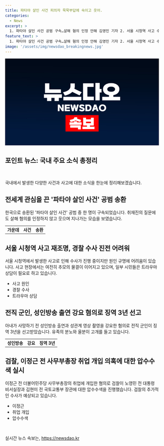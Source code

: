```yaml
---
title: 파타야 살인 사건 피의자 묵묵부답에 숙이고 웃어.
categories:
  - News
excerpt: >
  1. 파타야 살인 사건 공범 구속…살해 혐의 인정 안해 김영민 기자 2. 서울 시청역 사고 수사 불진전…트라우마 호소하는 시민들 무료 상담소 찾아 김선홍 기자 3. 성관계 영상 촬영 강요 혐의 전직 군인 징역 3년…법이 내 편인 줄 알았다 울분 한웅희 기자 4. 더불어민주당 사무부총장 취업 개입 혐의 압수수색…검찰 소환 조사 이어질 전망 조성흠 기자  파타야 살인 사건 공범, 서울 시청역 사고, 성관계 영상 촬영 강요 혐의, 더불어민주당 사무부총장 취업 개입 등 다양한 사건으로 사회 이슈가 화두입니다. 현장에서의 인터뷰와 수사 진행 상황 등을 깊이 파악한 포인트 뉴스입니다.
feature_text: >
  1. 파타야 살인 사건 공범 구속…살해 혐의 인정 안해 김영민 기자 2. 서울 시청역 사고 수사 불진전…트라우마 호소하는 시민들 무료 상담소 찾아 김선홍 기자 3. 성관계 영상 촬영 강요 혐의 전직 군인 징역 3년…법이 내 편인 줄 알았다 울분 한웅희 기자 4. 더불어민주당 사무부총장 취업 개입 혐의 압수수색…검찰 소환 조사 이어질 전망 조성흠 기자  파타야 살인 사건 공범, 서울 시청역 사고, 성관계 영상 촬영 강요 혐의, 더불어민주당 사무부총장 취업 개입 등 다양한 사건으로 사회 이슈가 화두입니다. 현장에서의 인터뷰와 수사 진행 상황 등을 깊이 파악한 포인트 뉴스입니다.
image: '/assets/img/newsdao_breakingnews.jpg'
---
```


<p><img src="/assets/img/newsdao_breakingnews.jpg" alt="cryptoinkorea 속보" /></p>

<h2 data-ke-size="size26">포인트 뉴스: 국내 주요 소식 총정리</h2>

<p data-ke-size="size16">&nbsp;</p>

<p>국내에서 발생한 다양한 사건과 사고에 대한 소식을 한눈에 정리해보겠습니다.</p>

<h2>전세계 관심을 끈 '파타야 살인 사건' 공범 송환</h2>

<p data-ke-size="size16">한국으로 송환된 '파타야 살인 사건' 공범 중 한 명이 구속되었습니다. 취재진의 질문에도 살해 혐의를 인정하지 않고 웃으며 지나가는 모습을 보였습니다.</p>

<table>
  <tr>
    <td style="text-align: center; height: 17px;"><b>가운데</b></td>
    <td style="text-align: center; height: 17px;"><b>사건</b></td>
    <td style="text-align: center; height: 17px;"><b>송환</b></td>
  </tr>
</table>

<h2>서울 시청역 사고 재조명, 경찰 수사 진전 어려워</h2>

<p data-ke-size="size16">서울 시청역에서 발생한 사고로 인해 수사가 진행 중이지만 원인 규명에 어려움이 있습니다. 사고 현장에서는 여전히 추모의 물결이 이어지고 있으며, 일부 시민들은 트라우마 상담이 필요로 하고 있습니다.</p>

<ul>
  <li>사고 원인</li>
  <li>경찰 수사</li>
  <li>트라우마 상담</li>
</ul>

<h2>전직 군인, 성인방송 출연 강요 혐의로 징역 3년 선고</h2>

<p data-ke-size="size16">아내가 사망하기 전 성인방송 출연과 성관계 영상 촬영을 강요한 혐의로 전직 군인이 징역 3년을 선고받았습니다. 유족의 분노와 울분이 고개를 들고 있습니다.</p>

<table>
  <tr>
    <td style="text-align: center; height: 17px;"><b>성인방송</b></td>
    <td style="text-align: center; height: 17px;"><b>강요</b></td>
    <td style="text-align: center; height: 17px;"><b>징역 3년</b></td>
  </tr>
</table>

<h2>검찰, 이정근 전 사무부총장 취업 개입 의혹에 대한 압수수색 실시</h2>

<p data-ke-size="size16">이정근 전 더불어민주당 사무부총장의 취업에 개입한 혐의로 검찰이 노영민 전 대통령 비서실장과 김현미 전 국토교통부 장관에 대한 압수수색을 진행했습니다. 검찰의 추가적인 수사가 예상되고 있습니다.</p>

<ul>
  <li>이정근</li>
  <li>취업 개입</li>
  <li>압수수색</li>
</ul>

<p data-ke-size="size16">&nbsp;</p>
실시간 뉴스 속보는, <a href="https://newsdao.kr" rel="dofollow">https://newsdao.kr</a>


